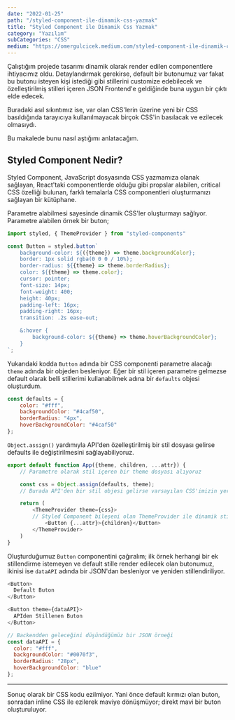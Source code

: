 ```yaml
---
date: "2022-01-25"
path: "/styled-component-ile-dinamik-css-yazmak"
title: "Styled Component ile Dinamik Css Yazmak"
category: "Yazılım"
subCategories: "CSS"
medium: "https://omergulcicek.medium.com/styled-component-ile-dinamik-css-yazmak-4fa03084bd5c"
---
```


Çalıştığım projede tasarımı dinamik olarak render edilen componentlere ihtiyacımız oldu. Detaylandırmak gerekirse, default bir butonumuz var fakat bu butonu isteyen kişi istediği gibi stillerini customize edebilecek ve özelleştirilmiş stilleri içeren JSON Frontend'e geldiğinde buna uygun bir çıktı elde edecek.

Buradaki asıl sıkıntımız ise, var olan CSS'lerin üzerine yeni bir CSS basıldığında tarayıcıya kullanılmayacak birçok CSS'in basılacak ve ezilecek olmasıydı.

Bu makalede bunu nasıl aştığımı anlatacağım.

## Styled Component Nedir?

Styled Component, JavaScript dosyasında CSS yazmamıza olanak sağlayan, React'taki componentlerde olduğu gibi propslar alabilen, critical CSS özelliği bulunan, farklı temalarla CSS componentleri oluşturmanızı sağlayan bir kütüphane.

Parametre alabilmesi sayesinde dinamik CSS'ler oluşturmayı sağlıyor. Parametre alabilen örnek bir buton;

```js
import styled, { ThemeProvider } from "styled-components"

const Button = styled.button`
    background-color: ${({theme}) => theme.backgroundColor};
    border: 1px solid rgba(0 0 0 / 10%);
    border-radius: ${{theme} => theme.borderRadius};
    color: ${{theme} => theme.color};
    cursor: pointer;
    font-size: 14px;
    font-weight: 400;
    height: 40px;
    padding-left: 16px;
    padding-right: 16px;
    transition: .2s ease-out;

    &:hover {
        background-color: ${{theme} => theme.hoverBackgroundColor};
    }
`;
```

Yukarıdaki kodda `Button` adında bir CSS componenti parametre alacağı `theme` adında bir objeden besleniyor. Eğer bir stil içeren parametre gelmezse default olarak belli stillerimi kullanabilmek adına bir `defaults` objesi oluşturdum.

```js
const defaults = {
    color: "#fff",
    backgroundColor: "#4caf50",
    borderRadius: "4px",
    hoverBackgroundColor: "#4caf50"
};
```

`Object.assign()` yardımıyla API'den özelleştirilmiş bir stil dosyası gelirse defaults ile değiştirilmesini sağlayabiliyoruz.

```js
export default function App({theme, children, ...attr}) {
    // Parametre olarak stil içeren bir theme dosyası alıyoruz

    const css = Object.assign(defaults, theme);
    // Burada API'den bir stil objesi gelirse varsayılan CSS'imizin yerine geçmesini sağlıyoruz

    return (
        <ThemeProvider theme={css}>
        // Styled Component bileşeni olan ThemeProvider ile dinamik stilli bir buton oluşturuyoruz  
            <Button {...attr}>{children}</Button>
        </ThemeProvider>
    )
}
```

Oluşturduğumuz `Button` componentini çağıralım; ilk örnek herhangi bir ek stillendirme istemeyen ve default stille render edilecek olan butonumuz, ikinisi ise `dataAPI` adında bir JSON'dan besleniyor ve yeniden stillendiriliyor.

```js
<Button>
  Default Buton
</Button>

<Button theme={dataAPI}>
  APIden Stillenen Buton
</Button>

// Backendden geleceğini düşündüğümüz bir JSON örneği
const dataAPI = {
  color: "#fff",
  backgroundColor: "#0070f3",
  borderRadius: "28px",
  hoverBackgroundColor: "blue"
};
```

***

Sonuç olarak bir CSS kodu ezilmiyor. Yani önce default kırmızı olan buton, sonradan inline CSS ile ezilerek maviye dönüşmüyor; direkt mavi bir buton oluşturuluyor.